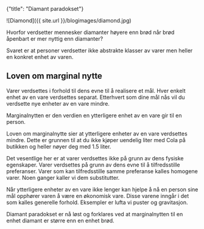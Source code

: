 {"title": "Diamant paradokset"}

![Diamond]({{ site.url }}/blogimages/diamond.jpg)

Hvorfor verdsetter mennesker diamanter høyere enn brød
når brød åpenbart er mer nyttig enn diamanter?

Svaret er at personer verdsetter ikke abstrakte klasser av varer
men heller en konkret enhet av varen.

## Loven om marginal nytte

Varer verdsettes i forhold til dens evne til å realisere et mål.
Hver enkelt enhet av en vare verdsettes separat. Etterhvert
som dine mål nås vil du verdsette nye enheter av en vare mindre.

Marginalnytten er den verdien en ytterligere enhet av en vare gir
til en person.

Loven om marginalnytte sier at ytterligere enheter av en vare
verdsettes mindre. Dette er grunnen til at du ikke kjøper
uendelig liter med Cola på butikken og heller nøyer deg med
1.5 liter.

Det vesentlige her er at varer verdsettes ikke på grunn av dens
fysiske egenskaper. Varer verdsettes på grunn av dens evne til å tilfredsstille
preferanser. Varer som kan tilfredsstille samme preferanse kalles
homogene varer. Noen ganger kaller vi dem substitutter.

Når ytterligere enheter av en vare ikke lenger kan hjelpe å nå en person
sine mål opphører varen å være en økonomisk vare. Disse varene inngår
i det som kalles
generelle forhold. Eksempler er lufta vi puster og gravitasjon.

Diamant paradokset er nå løst og forklares ved at marginalnytten til
en enhet diamant er større enn en enhet brød.
